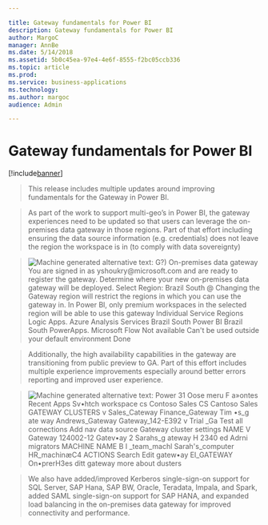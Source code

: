 ```yaml
---

title: Gateway fundamentals for Power BI
description: Gateway fundamentals for Power BI
author: MargoC
manager: AnnBe
ms.date: 5/14/2018
ms.assetid: 5b0c45ea-97e4-4e6f-8555-f2bc05ccb336
ms.topic: article
ms.prod: 
ms.service: business-applications
ms.technology: 
ms.author: margoc
audience: Admin

---
```

#  Gateway fundamentals for Power BI


[!include[banner](../../../../includes/banner.md)]

>   This release includes multiple updates around improving fundamentals for the
>   Gateway in Power BI.

>   As part of the work to support multi-geo’s in Power BI, the gateway
>   experiences need to be updated so that users can leverage the on-premises
>   data gateway in those regions. Part of that effort including ensuring the
>   data source information (e.g. credentials) does not leave the region the
>   workspace is in (to comply with data sovereignty)

>   ![Machine generated alternative text:
G?) On-premises data gateway 
You are signed in as yshoukry@microsoft.com and are ready to register the 
gateway. 
Determine where your new on-premises data gateway will be deployed. 
Select Region: 
Brazil South 
@ Changing the Gateway region will restrict the regions in which you can use the gateway in. 
In Power Bl, only premium workspaces in the selected region will be able to use this 
gateway 
Individual Service Regions 
Logic Apps. Azure Analysis Services 
Brazil South 
Power BI 
Brazil South 
PowerApps. Microsoft Flow 
Not available 
Can't be used outside your default environment 
Done ](media/gateway-fundamentals-power-bi-1.jpg "Machine generated alternative text:
G?) On-premises data gateway 
You are signed in as yshoukry@microsoft.com and are ready to register the 
gateway. 
Determine where your new on-premises data gateway will be deployed. 
Select Region: 
Brazil South 
@ Changing the Gateway region will restrict the regions in which you can use the gateway in. 
In Power Bl, only premium workspaces in the selected region will be able to use this 
gateway 
Individual Service Regions 
Logic Apps. Azure Analysis Services 
Brazil South 
Power BI 
Brazil South 
PowerApps. Microsoft Flow 
Not available 
Can't be used outside your default environment 
Done ")
<!-- picture -->


>   Additionally, the high availability capabilities in the gateway are
>   transitioning from public preview to GA. Part of this effort includes
>   multiple experience improvements especially around better errors reporting
>   and improved user experience.

>   ![Machine generated alternative text:
Power 31 
Oose meru 
F a»ontes 
Recent 
Apps 
Sv•htch workspace 
cs Contoso Sales 
CS 
Cantoso Sales 
GATEWAY CLUSTERS 
v Sales_Cateway 
Finance_Gateway 
Tim •s_g ate way 
Andrews_Gateway 
Gateway_142-E392 
v Trial _Ga 
Test all cornections 
Add nav data source 
Gateway cluster settings 
NAME V 
Gateway 124002-12 
Gatev•ay 2 
Sarahs_g ateway 
H 2340 
ed Adrni migrators 
MACHINE NAME 
B I _team_machl 
Sarah's_computer 
HR_machinæC4 
ACTIONS 
Search 
Edit gatew•ay 
EI_GATEWAY 
On•prerH3es ditt gateway 
more about dusters ](media/gateway-fundamentals-power-bi-2.jpg "Machine generated alternative text:
Power 31 
Oose meru 
F a»ontes 
Recent 
Apps 
Sv•htch workspace 
cs Contoso Sales 
CS 
Cantoso Sales 
GATEWAY CLUSTERS 
v Sales_Cateway 
Finance_Gateway 
Tim •s_g ate way 
Andrews_Gateway 
Gateway_142-E392 
v Trial _Ga 
Test all cornections 
Add nav data source 
Gateway cluster settings 
NAME V 
Gateway 124002-12 
Gatev•ay 2 
Sarahs_g ateway 
H 2340 
ed Adrni migrators 
MACHINE NAME 
B I _team_machl 
Sarah's_computer 
HR_machinæC4 
ACTIONS 
Search 
Edit gatew•ay 
EI_GATEWAY 
On•prerH3es ditt gateway 
more about dusters ")
<!-- picture -->


>   We also have added/improved Kerberos single-sign-on support for SQL Server,
>   SAP Hana, SAP BW, Oracle, Teradata, Impala, and Spark, added SAML
>   single-sign-on support for SAP HANA, and expanded load balancing in the
>   on-premises data gateway for improved connectivity and performance.

